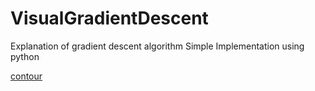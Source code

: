 # VisualGradientDescent
Explanation of gradient descent algorithm
Simple Implementation using python


[contour](contour.gif)


